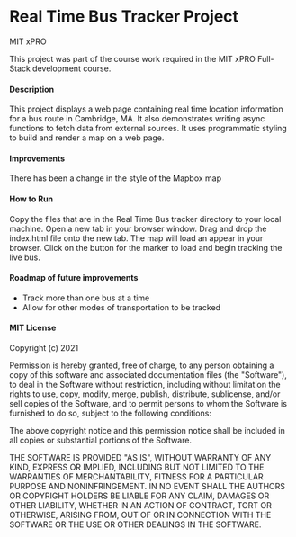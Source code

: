 # Real Time Bus Tracker Project
MIT xPRO 

This project was part of the course work required in the MIT xPRO Full-Stack development course.

#### Description
This project displays a web page containing real time location information for a bus route in Cambridge, MA. It also demonstrates writing async functions to fetch data from external sources. It uses programmatic styling to build and render a map on a web page.

#### Improvements
There has been a change in the style of the Mapbox map

#### How to Run
Copy the files that are in the Real Time Bus tracker directory to your local machine. Open a new tab in your browser window. Drag and drop the index.html file onto the new tab. The map will load an appear in your browser. Click on the button for the marker to load and begin tracking the live bus.

#### Roadmap of future improvements
- Track more than one bus at a time
- Allow for other modes of transportation to be tracked

#### MIT License
Copyright (c) 2021

Permission is hereby granted, free of charge, to any person obtaining a copy of this software and associated documentation files (the "Software"), to deal in the Software without restriction, including without limitation the rights to use, copy, modify, merge, publish, distribute, sublicense, and/or sell copies of the Software, and to permit persons to whom the Software is furnished to do so, subject to the following conditions:

The above copyright notice and this permission notice shall be included in all copies or substantial portions of the Software.

THE SOFTWARE IS PROVIDED "AS IS", WITHOUT WARRANTY OF ANY KIND, EXPRESS OR IMPLIED, INCLUDING BUT NOT LIMITED TO THE WARRANTIES OF MERCHANTABILITY, FITNESS FOR A PARTICULAR PURPOSE AND NONINFRINGEMENT. IN NO EVENT SHALL THE AUTHORS OR COPYRIGHT HOLDERS BE LIABLE FOR ANY CLAIM, DAMAGES OR OTHER LIABILITY, WHETHER IN AN ACTION OF CONTRACT, TORT OR OTHERWISE, ARISING FROM, OUT OF OR IN CONNECTION WITH THE SOFTWARE OR THE USE OR OTHER DEALINGS IN THE SOFTWARE.
